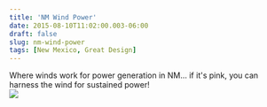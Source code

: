 ```yaml
---
title: 'NM Wind Power'
date: 2015-08-10T11:02:00.003-06:00
draft: false
slug: nm-wind-power
tags: [New Mexico, Great Design]
---
```


Where winds work for power generation in NM... if it's pink, you can harness the wind for sustained power!  
![](http://www.dreamingnewmexico.org/energy/dnmwind.png)